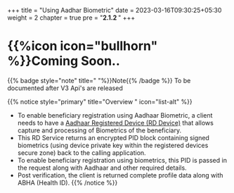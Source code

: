+++
title = "Using Aadhar Biometric"
date = 2023-03-16T09:30:25+05:30
weight = 2
chapter = true
pre = "<b>2.1.2 </b>"
+++

# {{%icon icon="bullhorn" %}}Coming Soon.. 
{{% badge style="note" title=" "%}}Note{{% /badge %}} To be documented after V3 Api's are released

{{% notice style="primary" title="Overview " icon="list-alt" %}}

- To enable beneficiary registration using Aadhaar Biometric, a client needs to have a [Aadhaar Registered Device (RD Device)](https://uidai.gov.in/images/resource/Aadhaar_Registered_Devices_2_0_4.pdf) that allows capture and processing of Biometrics of the beneficiary.
- This RD Service returns an encrypted PID block containing signed biometrics (using device private key within the registered devices secure zone) back to the calling application.
- To enable beneficiary registration using biometrics, this PID is passed in the request along with Aadhaar and other required details.
- Post verification, the client is returned complete profile data along with ABHA (Health ID).
{{% /notice %}}
